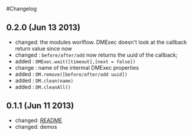 #Changelog

## 0.2.0 (Jun 13 2013)
* changed: the modules worlflow. DMExec doesn't look at the callback return value since now
* changed : `before/after/add` now returns the uuid of the callback;
* added : `DMExec.wait([timeout],[next = false])`
* change : name of the intermal DMExec properties
* added : `DM.remove([before/after/add uuid])`
* added : `DM.clean(name)`
* added : `DM.cleanAll()`

## 0.1.1 (Jun 11 2013)
* changed: [README][readme]
* changed: demos

[readme]:README.md
